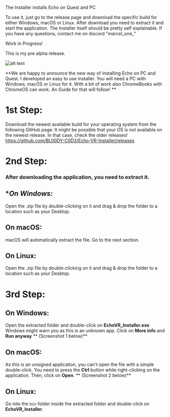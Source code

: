 The Installer installs Echo on Quest and PC

To use it, just go to the release page and download the specific build for either Windows, macOS or Linux.
After download you need to extract it and start the application.
The Installer itself should be pretty self explainable. If you have any questions, contact me on discord "marcel_one_"


Work in Progress!

This is my pre alpha release.


![alt text](https://cdn.discordapp.com/attachments/1251149651785158677/1259201959731396618/main.jpg?ex=668ad2b6&is=66898136&hm=15f2205041edcbd82459acd68ac714eb72b79c867c4f014118ae20883c5e66f4&)

**We are happy to announce the new way of installing Echo on PC and Quest. I developed an easy to use installer. 
You will need a PC with Windows, macOS or Linux for it. With a bit of work also ChromeBooks with ChromeOS can work. An Guide for that will follow! **


# **1st Step:**
Download the newest available build for your operating system from the following GitHub page:
It might be possible that your OS is not available on the newest release. In that case, check the older releases!
https://github.com/BL00DY-C0D3/Echo-VR-Installer/releases

# **2nd Step:**
### After downloading the application, you need to extract it.

## **On Windows:*
Open the .zip file by double-clicking on it and drag & drop the folder to a location such as your Desktop.

## **On macOS:**
macOS will automatically extract the file. Go to the next section.

## **On Linux:**
Open the .zip file by double-clicking on it and drag & drop the folder to a location such as your Desktop.

# **3rd Step:**
## **On Windows:**
Open the extracted folder and double-click on **EchoVR_Installer.exe** Windows might warn you as this is an unknown app. Click on **More info** and **Run anyway**
** (Screenshot 1 below)**

## **On macOS:**
As this is an unsigned application, you can't open the file with a simple double-click.
You need to press the **Ctrl** button while right-clicking on the application. Then, click on **Open**.
** (Screenshot 2 below)**

## **On Linux:**
Go into the `bin` folder inside the extracted folder and double-click on **EchoVR_Installer**.
